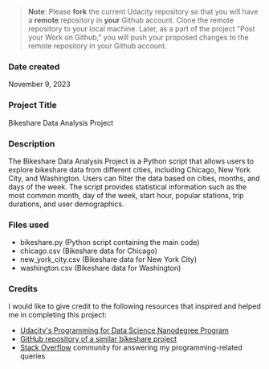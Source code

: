 > **Note**: Please **fork** the current Udacity repository so that you will have a **remote** repository in **your** Github account. Clone the remote repository to your local machine. Later, as a part of the project "Post your Work on Github," you will push your proposed changes to the remote repository in your Github account.

### Date created
November 9, 2023

### Project Title
Bikeshare Data Analysis Project

### Description
The Bikeshare Data Analysis Project is a Python script that allows users to explore bikeshare data from different cities, including Chicago, New York City, and Washington. Users can filter the data based on cities, months, and days of the week. The script provides statistical information such as the most common month, day of the week, start hour, popular stations, trip durations, and user demographics.

### Files used
- bikeshare.py (Python script containing the main code)
- chicago.csv (Bikeshare data for Chicago)
- new_york_city.csv (Bikeshare data for New York City)
- washington.csv (Bikeshare data for Washington)

### Credits
I would like to give credit to the following resources that inspired and helped me in completing this project:

- [Udacity's Programming for Data Science Nanodegree Program](https://www.udacity.com/course/programming-for-data-science-nanodegree--nd104)
- [GitHub repository of a similar bikeshare project](https://github.com/example/bikeshare-project)
- [Stack Overflow](https://stackoverflow.com/) community for answering my programming-related queries


